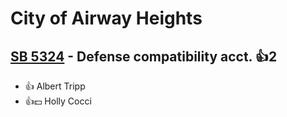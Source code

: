 # City of Airway Heights

## [SB 5324](/bill/2023-24/sb/5324/) - Defense compatibility acct. 👍2  
* 👍 Albert Tripp
* 👍💵 Holly Cocci